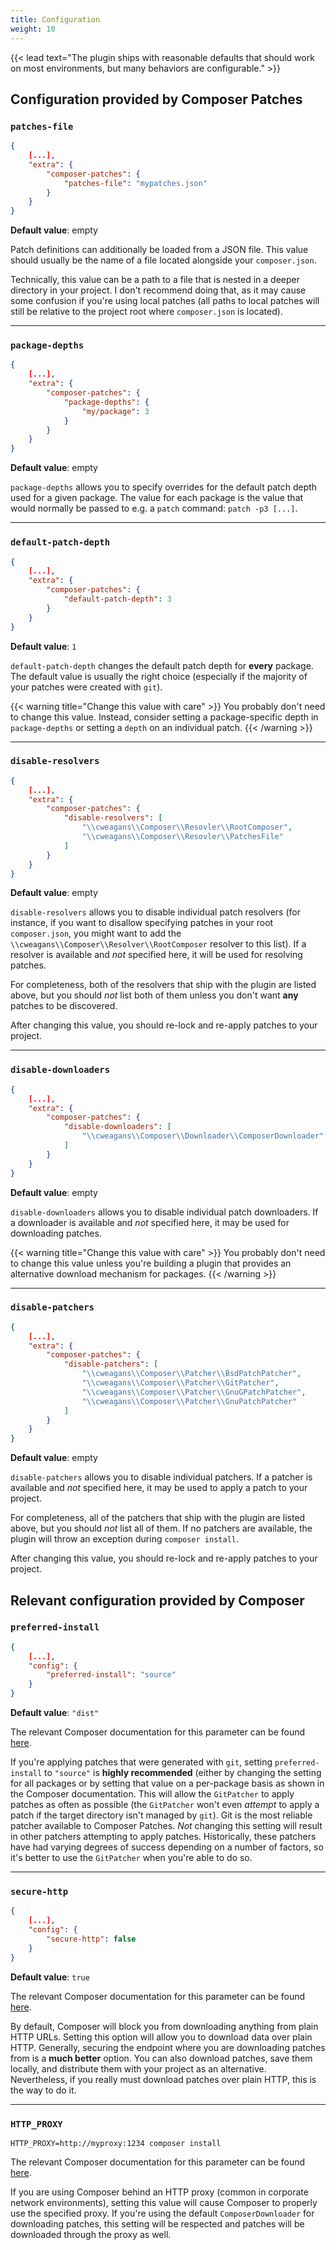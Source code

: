 ```yaml
---
title: Configuration
weight: 10
---
```


{{< lead text="The plugin ships with reasonable defaults that should work on most environments, but many behaviors are configurable." >}}



## Configuration provided by Composer Patches



### `patches-file`

```json
{
    [...],
    "extra": {
        "composer-patches": {
            "patches-file": "mypatches.json"
        }
    }
}
```

**Default value**: empty

Patch definitions can additionally be loaded from a JSON file. This value should usually be the name of a file located alongside your `composer.json`.

Technically, this value can be a path to a file that is nested in a deeper directory in your project. I don't recommend doing that, as it may cause some confusion if you're using local patches (all paths to local patches will still be relative to the project root where `composer.json` is located).

---

### `package-depths`

```json
{
    [...],
    "extra": {
        "composer-patches": {
            "package-depths": {
                "my/package": 3
            }
        }
    }
}
```

**Default value**: empty

`package-depths` allows you to specify overrides for the default patch depth used for a given package. The value for each package is the value that would normally be passed to e.g. a `patch` command: `patch -p3 [...]`.

---

### `default-patch-depth`

```json
{
    [...],
    "extra": {
        "composer-patches": {
            "default-patch-depth": 3
        }
    }
}
```

**Default value**: `1`

`default-patch-depth` changes the default patch depth for **every** package. The default value is usually the right choice (especially if the majority of your patches were created with `git`).

{{< warning title="Change this value with care" >}}
You probably don't need to change this value. Instead, consider setting a package-specific depth in `package-depths` or setting a `depth` on an individual patch.
{{< /warning >}}

---

### `disable-resolvers`

```json
{
    [...],
    "extra": {
        "composer-patches": {
            "disable-resolvers": [
                "\\cweagans\\Composer\\Resovler\\RootComposer",
                "\\cweagans\\Composer\\Resovler\\PatchesFile"
            ]
        }
    }
}
```

**Default value**: empty

`disable-resolvers` allows you to disable individual patch resolvers (for instance, if you want to disallow specifying patches in your root `composer.json`, you might want to add the `\\cweagans\\Composer\\Resolver\\RootComposer` resolver to this list). If a resolver is available and _not_ specified here, it will be used for resolving patches.

For completeness, both of the resolvers that ship with the plugin are listed above, but you should _not_ list both of them unless you don't want **any** patches to be discovered.

After changing this value, you should re-lock and re-apply patches to your project.

---

### `disable-downloaders`

```json
{
    [...],
    "extra": {
        "composer-patches": {
            "disable-downloaders": [
                "\\cweagans\\Composer\\Downloader\\ComposerDownloader"
            ]
        }
    }
}
```

**Default value**: empty

`disable-downloaders` allows you to disable individual patch downloaders. If a downloader is available and _not_ specified here, it may be used for downloading patches. 

{{< warning title="Change this value with care" >}}
You probably don't need to change this value unless you're building a plugin that provides an alternative download mechanism for packages.
{{< /warning >}}

---

### `disable-patchers`

```json
{
    [...],
    "extra": {
        "composer-patches": {
            "disable-patchers": [
                "\\cweagans\\Composer\\Patcher\\BsdPatchPatcher",
                "\\cweagans\\Composer\\Patcher\\GitPatcher",
                "\\cweagans\\Composer\\Patcher\\GnuGPatchPatcher",
                "\\cweagans\\Composer\\Patcher\\GnuPatchPatcher"
            ]
        }
    }
}
```

**Default value**: empty

`disable-patchers` allows you to disable individual patchers. If a patcher is available and _not_ specified here, it may be used to apply a patch to your project.
 
For completeness, all of the patchers that ship with the plugin are listed above, but you should _not_ list all of them. If no patchers are available, the plugin will throw an exception during `composer install`.

After changing this value, you should re-lock and re-apply patches to your project.


## Relevant configuration provided by Composer

### `preferred-install`

```json
{
    [...],
    "config": {
        "preferred-install": "source"
    }
}
```

**Default value**: `"dist"`

The relevant Composer documentation for this parameter can be found [here](https://getcomposer.org/doc/06-config.md#preferred-install).

If you're applying patches that were generated with `git`, setting `preferred-install` to `"source"` is **highly recommended** (either by changing the setting for all packages or by setting that value on a per-package basis as shown in the Composer documentation. This will allow the `GitPatcher` to apply patches as often as possible (the `GitPatcher` won't even _attempt_ to apply a patch if the target directory isn't managed by `git`). Git is the most reliable patcher available to Composer Patches. _Not_ changing this setting will result in other patchers attempting to apply patches. Historically, these patchers have had varying degrees of success depending on a number of factors, so it's better to use the `GitPatcher` when you're able to do so.

---

### `secure-http`

```json
{
    [...],
    "config": {
        "secure-http": false
    }
}
```

**Default value**: `true`

The relevant Composer documentation for this parameter can be found [here](https://getcomposer.org/doc/06-config.md#secure-http).

By default, Composer will block you from downloading anything from plain HTTP URLs. Setting this option will allow you to download data over plain HTTP. Generally, securing the endpoint where you are downloading patches from is a **much better** option. You can also download patches, save them locally, and distribute them with your project as an alternative. Nevertheless, if you really must download patches over plain HTTP, this is the way to do it.

---

### `HTTP_PROXY`

```shell
HTTP_PROXY=http://myproxy:1234 composer install
```

The relevant Composer documentation for this parameter can be found [here](https://getcomposer.org/doc/03-cli.md#http-proxy-or-http-proxy).

If you are using Composer behind an HTTP proxy (common in corporate network environments), setting this value will cause Composer to properly use the specified proxy. If you're using the default `ComposerDownloader` for downloading patches, this setting will be respected and patches will be downloaded through the proxy as well.

